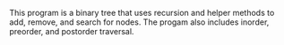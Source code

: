 This program is a binary tree that uses recursion and helper methods to add, remove, and search for nodes. The progam also includes inorder, preorder, and postorder traversal.